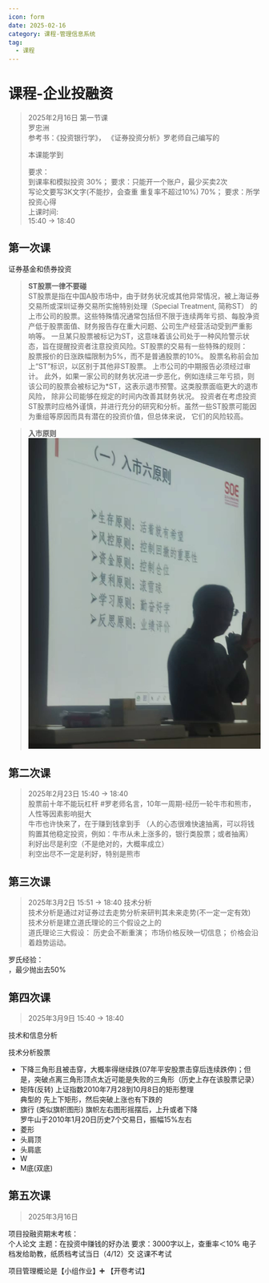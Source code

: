 ```yaml
---
icon: form
date: 2025-02-16
category: 课程-管理信息系统
tag:
  - 课程
---
```

# 课程-企业投融资 
> 2025年2月16日 第一节课  
>  罗忠洲   
>  参考书：《投资银行学》， 《证券投资分析》罗老师自己编写的
>   
> 本课能学到
>  
> 要求：   
> 到课率和模拟投资 30%；  要求：只能开一个账户，最少买卖2次  <br>
> 写论文要写3K文字(不能抄，会查重 重复率不超过10%)  70%；  要求：所学投资心得   <br>
> 上课时间:   
> 15:40 -> 18:40
> 

## 第一次课
证券基金和债券投资

> **ST股票一律不要碰**   
> ST股票是指在中国A股市场中，由于财务状况或其他异常情况，被上海证券交易所或深圳证券交易所实施特别处理（Special Treatment, 简称ST）
> 的上市公司的股票。这些特殊情况通常包括但不限于连续两年亏损、每股净资产低于股票面值、财务报告存在重大问题、公司生产经营活动受到严重影
> 响等。 一旦某只股票被标记为ST，这意味着该公司处于一种风险警示状态，旨在提醒投资者注意投资风险。ST股票的交易有一些特殊的规则：  
> 股票报价的日涨跌幅限制为5%，而不是普通股票的10%。
> 股票名称前会加上“ST”标识，以区别于其他非ST股票。
> 上市公司的中期报告必须经过审计。
> 此外，如果一家公司的财务状况进一步恶化，例如连续三年亏损，则该公司的股票会被标记为*ST，这表示退市预警。这类股票面临更大的退市风险，
> 除非公司能够在规定的时间内改善其财务状况。
> 投资者在考虑投资ST股票时应格外谨慎，并进行充分的研究和分析。虽然一些ST股票可能因为重组等原因而具有潜在的投资价值，但总体来说，
> 它们的风险较高。

> **入市原则**   
![img.png](assets/MarketEntryPrinciple.png)


## 第二次课
> 2025年2月23日 15:40 -> 18:40  
股票前十年不能玩杠杆 #罗老师名言，10年一周期-经历一轮牛市和熊市，人性等因素影响挺大  
牛市也许快来了，在于赚到钱拿到手 （人的心态很难快速抽离，可以将钱购置其他稳定投资，例如：牛市从未上涨多的，银行类股票；或者抽离）  
利好出尽是利空（不是绝对的，大概率成立）  
利空出尽不一定是利好，特别是熊市 


## 第三次课
> 2025年3月2日 15:51 -> 18:40
技术分析   
技术分析是通过对证券过去走势分析来研判其未来走势(不一定一定有效)   
技术分析是建立道氏理论的三个假设之上的   
道氏理论三大假设： 历史会不断重演； 市场价格反映一切信息； 价格会沿着趋势运动。  

罗氏经验：  
，最少抛出去50%  

## 第四次课
> 2025年3月9日 15:40 -> 18:40 

技术和信息分析  

技术分析股票  
- 下降三角形且被击穿，大概率得继续跌(07年平安股票击穿后连续跌停)；但是，突破点离三角形顶点太近可能是失败的三角形（历史上存在该股票记录） 
- 矩阵(反转) 上证指数2010年7月28到10月8日的矩形整理   
  典型的 先上下矩形，然后突破上涨也有下跌的  
- 旗行 (类似旗帜图形) 旗帜左右图形摇摆后，上升或者下降   
  罗牛山于2010年1月20日历史7个交易日，振幅15%左右 
- 菱形 
- 头肩顶  
- 头肩底  
- W
- M底(双底)

## 第五次课
> 2025年3月16日


项目投融资期末考核：  
个人论文
主题：在投资中赚钱的好办法
要求：3000字以上，查重率＜10%
电子档发给助教，纸质档考试当日（4/12）交
这课不考试

项目管理概论是【小组作业】➕ 【开卷考试】


